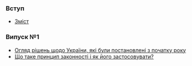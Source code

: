 ### Вступ

* [Зміст](README.md)

### Випуск №1 
* [Огляд рішень щодо України, які були постановлені з початку року](1/main-review.md)
* [Що таке принцип законності і як його застосовувати?](1/zakonnist.md)




